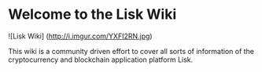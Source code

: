 # Welcome to the Lisk Wiki


![Lisk Wiki]
(http://i.imgur.com/YXFI2RN.jpg)    

This wiki is a community driven effort to cover all sorts of information of the cryptocurrency and blockchain application platform Lisk.
